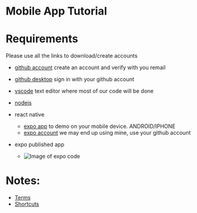 # Mobile App Tutorial

# Requirements  
Please use all the links to download/create accounts
  * [github account](https://github.com/join?source=header-home) create an account and verify with you remail
  * [github desktop](https://desktop.github.com/) sign in with your github account
  * [vscode](https://code.visualstudio.com/download) text editor where most of our code will be done
  * [nodejs](https://nodejs.org/en/download/)
  * react native
    * [expo app](https://expo.io/tools#client) to demo on your mobile device. ANDROID/IPHONE
    * [expo account](https://expo.io/signup) we may end up using mine, use your github account

  * expo published app
    * ![Image of expo code](hhttps://github.com/lastlink/mobileapptutorial/blob/master/imgs/expo_code.png)
    

# Notes:
  * [Terms](https://github.com/lastlink/mobileapptutorial/tree/master/terms)
  * [Shortcuts](https://github.com/lastlink/mobileapptutorial/tree/master/shortcuts)
